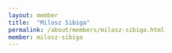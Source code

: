 ```yaml
---
layout: member
title:  "Milosz Sibiga"
permalink: /about/members/milosz-sibiga.html
member: milosz-sibiga
---
```

